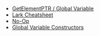 - [GetElementPTR / Global Variable](https://wiki.aalto.fi/pages/viewpage.action?pageId=55377710)
- [Lark Cheatsheet](https://github.com/lark-parser/lark/blob/master/docs/lark_cheatsheet.pdf)
- [No-Op](https://stackoverflow.com/questions/8188045/llvm-no-op-instruction)
- [Global Variable Constructors](https://llvm.org/docs/LangRef.html#the-llvm-global-ctors-global-variable)